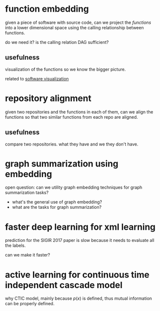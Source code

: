 # function embedding

given a piece of software with source code, can we project the *functions* into a lower dimensional space using the calling relationship between functions. 

do we need it? is the calling relation DAG sufficient?

## usefulness

visualization of the functions so we know the bigger picture. 

related to [software visualization](https://softvis.wordpress.com/tools/)

# repository alignment

given two repositories and the functions in each of them, can we align the functions so that two similar functions from each repo are aligned. 

## usefulness

compare two repositories. what they have and we they don't have. 

# graph summarization using embedding

open question: can we utility graph embedding techniques for graph summarization tasks?

- what's the general use of graph embedding?
- what are the tasks for graph summarization?

# faster deep learning for xml learning

prediction for the SIGIR 2017 paper is slow because it needs to evaluate all the labels. 

can we make it faster?

# active learning for continuous time independent cascade model

why CTIC model, mainly because $`p(x)`$ is defined, thus mutual information can be properly defined. 

